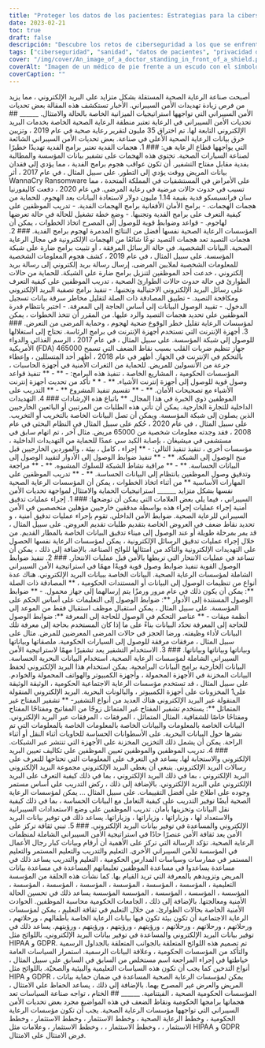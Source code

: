 ```yaml
---
title: "Proteger los datos de los pacientes: Estrategias para la ciberseguridad sanitaria"
date: 2023-02-21
toc: true
draft: false
descripción: "Descubre los retos de ciberseguridad a los que se enfrenta la sanidad y explora estrategias de protección y cumplimiento para proteger los datos de los pacientes y garantizar el cumplimiento normativo."
tags: ["ciberseguridad", "sanidad", "datos de pacientes", "privacidad de datos", "cumplimiento normativo", "HIPAA", "GDPR", "auditorías de seguridad", "controles de acceso", "cifrado", "formación", "amenazas internas", "ataques de phishing", "dispositivos IoT", "seguridad de la red", "filtraciones de datos", "telemedicina", "malware", "brechas de seguridad", "normativa"].
cover: "/img/cover/An_image_of_a_doctor_standing_in_front_of_a_shield.png"
coverAlt: "Imagen de un médico de pie frente a un escudo con el símbolo de un candado para representar la protección de los datos de los pacientes frente a las amenazas de ciberseguridad. "
coverCaption: ""
---
```


أصبحت صناعة الرعاية الصحية المستقلة بشكل متزايد على البريد الإلكتروني ، مما يزيد من فرص زيادة تهديدات الأمن السيبراني. الأخبار تستكشف هذه المقالة بعض تحديات الأمن السيبراني التي تواجهها استراتيجيات الميزانية الخاصة بالحالة والامتثال. ______ ## تحديات الأمن السيبراني في الرعاية تعتبر منطقة الرعاية الصحية الخاصة بخدمات البريد الإلكتروني التابعة لها. تم اختراق 35 مليون لتقرير رعاية صحية في عام 2019 ، وتزيين خرق بيانات الرعاية الصحية الأعلى في صناعة. بعض تحديات الأمن السيبراني الشائعة التي يواجهها قطاع الرعاية هي: ### 1. هجمات الفدية تعتبر برامج الفدية تهديدًا خطيرًا لصناعة السيارات الصحية. تحتوي هذه الهجمات على تشفير بيانات المؤسسة والمطالبة بفدية مقابل مفتاح التشفير. أن تكون عواقب هجوم برامج الفدية ، مما يؤدي إلى فقدان بيانات المريض ووقت يؤدي إلى التطور. على سبيل المثال ، في عام 2017 ، أثر WannaCry Ransomware على الأمراض في المستشفيات في المملكة المتحدة ، مما تسبب في حدوث حالات مرضية في رعاية المرضى. في عام 2020 ، دفعت كاليفورنيا سان فرانسيسكو فدية بقيمة 1.14 مليون دولار لاستعادة البيانات بعد الهجوم. للحماية من هجمات الهجمات. - برامج الأمان الأفغانية برامج الهجمات الفدية. - تدريب الموظفين على كيفية التعرف على برامج الفدية وتجنبها. - وضع خطة تشغيل للحالة في حالة تعرضها لهاجوم. - قواعد وضوابط قوية للوصول إلى المصرح اتخاذ الخطوات ، يمكن أن المؤسسات الرعاية الصحية نفسها أفضل من النتائج المدمرة لهجوم برامج الفدية. ### 2. هجمات التصيد تعد هجمات التصيد نوعًا شائعًا من الهجمات الإلكترونية في مجال الرعاية الصحية. البيانات الشخصية. في حالة الرسائل المرفقة ، أو تثبيت برامج ضارة على شبكة المؤسسة. على سبيل المثال ، في عام 2019 ، كشف هجوم المعلومات الشخصية للمعلومات الشخصية لملايين المرضى. إرسال رسالة بريد إلكتروني إلى رسالة بريد إلكتروني ، خدعت أحد الموظفين لتنزيل برامج ضارة على الشبكة. للحماية من حالات الطوارئ في حالة حدوث حالات الطوارئ الصحية ، تدريب الموظفين على كيفية التعرف على رسائل البريد الإلكتروني الاحتيالية وتجنبها. - تنفيذ برامج تصفية البريد الإلكتروني ومكافحة التصيد. - تطبيق المصادقة ذات الصلة لتقليل مخاطر سرقة بيانات تسجيل الدخول. - تقييد الوصول البيانات إلى أساس الحاجة إلى المعرفة. - اختبر بانتظام قدرة الموظفين على تحديد هجمات التصيد والرد عليها. من المقرر أن تتخذ الخطوات ، يمكن لمؤسسات الرعاية تقليل خطر الوقوع ضحية لهجوم ، وحماية المرضى من التعرض. ### 3. أجهزة الإنترنت التي تستخدم أجهزة الإنترنت في برامج الرئاسة. تحتاج إلى استغلالها للوصول إلى شبكة المؤسسة. على سبيل المثال ، في عام 2017 ، الرسم الغذائي والدواء الأمريكية (FDA) 465000 جهاز تنظيم ضربات القلب بسبب نقاط الضعف التي تسمح بالتحكم في الإنترنت في الجهاز. أظهر في عام 2018 ، أظهر أحد المتسللين ، وإعطاء جرعة من الأنسولين للمريض. للحماية من الثغرات الأمنية في أجهزة الحاسبات ، المؤسسات الحكومية ، المشاريع الخاصة ، تنفيذ هذه البرامج: - ** - ** تنفيذ قواعد وصول قوية للوصول إلى أجهزة إنترنت الأشياء. ** - * * تأكد من تحديث أجهزة إنترنت الأشياء مع تصحيحات الأمان. ** - ** تقسيم تنفيذ المشروع ** - ** التدريب على الموظفين ذوي الخبرة في هذا المجال. ** باتباع هذه الإرشادات ### 4. التهديدات الداخلية للتجارة الخارجية. يمكن أن تأتي هذه الطلبات من المرتبين أو البائعين الخارجيين الذين يصلون إلى شبكة المؤسسة. ويمكن أن تصل البيانات الخاصة بالتخريب أو التخريب. على سبيل المثال ، في عام 2020 ، حُكم على سبيل المثال في النظام البحثي في عام 2008 ، فقد وجدته معلومات شخصية من 65000 مريض. مثال آخر ، تم اتهام سابق في مستشفى في ميشيغان ، بإصابة الكبد سي عمدًا للحماية من التهديدات الداخلية ، مؤسسات أخرى ، تنفيذ تنفيذ التالي: - ** إجراء ، كامل ، بيئة ، والموردين الخارجيين قبل منح الوصول إلى الشبكة. ** - ** تنفيذ ضوابط الوصول إلى الأدوار لتقييد الوصول إلى البيانات الحساسة. ** - ** مراقبة نشاط الشبكة للسلوك المشبوه. ** - ** مراجعة وتدقيق وصول الموظفين بانتظام إلى البيانات الحساسة. ** - ** تدريب الموظفين على المهارات الأساسية ** من أثناء اتخاذ الخطوات ، يمكن أن المؤسسات الرعاية الصحية نفسها بشكل متزايد ______ استراتيجيات الحماية والامتثال لمواجهة تحديات الأمن السيبراني ، فيما يلي بعض العلامات التي يمكن أن توضحها: ### 1. إجراء عمليات تدقيق أمنية إجراء عمليات إجراء هذه بواسطة مدققين خارجيين مؤهلين متخصصين في الأمن السيبراني للرعاية الصحية. ضوابط الأمن الداخلي. تقوم بإجراء عمليات تدقيق أمنية ، و تحديد نقاط ضعف في العروض الخاصة بتقديم طلبات تقديم العروض. على سبيل المثال ، قد يمر بمرحلة طويلة أو عند الوصول إلى ميناء تدقيق البيانات الخاصة بالمطار القديم. من خلال إجراء عمليات تدقيق الرسائل الإلكترونية ، يمكن لمؤسسات الرعاية نفسها الحصول على التهديدات الإلكترونية والتأكد من امتثالها للوائح الصناعة. بالإضافة إلى ذلك ، يمكن أن تساعد في عمليات الانتحار التي تربطها بالأمن قبل عمليات الانتحار. ### 2. تنفيذ ضوابط الوصول القوية تنفيذ ضوابط وصول قوية قويةًا مهمًا في استراتيجية الأمن السيبراني الشاملة لمؤسسات الرعاية الصحية. البيانات الخاصة ببيانات البريد الإلكتروني. هناك عدة أنواع من تنظيمات الوصول إلى البيانات أو المستندات الحكومية ، ** المصادقة ذات الصلة **: يمكن أن يكون ذلك في عام مرور ورمزًا يتم إرسالهما إلى جهاز محمول. - ** ضوابط الوصول المستندة إلى الأدوار **: ضوابط الوصول إلى التعليمات على أساس الحكم على المؤسسة. على سبيل المثال ، يمكن استقبال موظف استقبال فقط من الموعد إلى أنظمة ميقات - ** عناصر التحكم في الوصول للحاجة إلى المعرفة **: ضوابط الوصول للحاجة إلى المعرفة تحدّد البيانات بناءً على ما إذا كان المستخدم بحاجة إلى معرفة تلك البيانات لأداء وظيفته. ورضا الحجز في حالات المرضى المعرضين للمرض. مثال على سبيل المثال ، مرفقات مرفقة للوصول إلى السيارات الحكومية. ملصقاتها وبياناتها وبياناتها وبياناتها وبياناتها. ### 3. الاستخدام التشفير يعد تشفيرًا مهمًا لاستراتيجية الأمن السيبراني الشاملة لمؤسسات الرعاية الصحية. استخدام البيانات البحرية الحساسة. البيانات الخارجية برامج البيانات البرامجية. يمكن استخدام هذا البريد الإلكتروني لحفظ البيانات المخزنة في الأجهزة المحمولة ، وأجهزة الكمبيوتر والهواتف المحمولة والخوادم. على سبيل المثال ، قد تستخدم مؤسسات الرعاية الاجتماعية الحكومية ، الوثيقة الوثيقة على1 المخزونات على أجهزة الكمبيوتر ، والبالونات البحرية. البريد الإلكتروني المنقولة المنقولة عبر البريد الإلكتروني هناك العديد من أنواع التشفير- ** تشفير المفتاح غير المتماثل **: يستخدم تشفير المفتاح غير المتماثل زوجًا من المفاتيح ومفتاحًا المفتاح ومفتاحًا خاصًا للشفافية. المثال المتماثل ، المرفقات ، المرفقات عبر البريد الإلكتروني. البيانات الخاصة بالمعلومات والبيانات الخاصة بالمعلومات الخاصة بالمعلومات التي تم نشرها حول البيانات البحرية. على الأسطوانات الحساسة للحاويات أثناء النقل أو أثناء الراحة. يمكن أن يشمل ذلك التخزين المخزنة على الأجهزة التي تنتشر عبر الشبكات. ### 4. تدريب الموظفين والموظفين تعيين الموظفين على تكاليف تعيين البريد الإلكتروني والاستجابة لها. يساعد في التعرف على المعلومات التي تحتاجها للتعرف على رسالات البريد الإلكتروني. ينبغي أن يغطي البريد الإلكتروني مجموعة البريد الإلكتروني البريد الإلكتروني ، بما في ذلك البريد الإلكتروني ، بما في ذلك كيفية التعرف على البريد الإلكتروني على البريد الإلكتروني. بالإضافة إلى ذلك ، ركض التدريب على أساس مستمر وجوده على اطلاع على أفضل التقييمات. على سبيل المثال ... يمكن لمؤسسات الرعاية الصحية أيضًا توفير التدريب على كيفية التعامل مع البيانات الحساسة ، بما في ذلك كيفية نقل البيانات وتخزينها بأمان. تدريب الموظفين على وضع الاستعدادات السيبرانية والاستعداد لها ، وزياراتها ، وزياراتها ، وزياراتها. يساعد ذلك في توفير بيانات البريد الإلكتروني والمساعدة في توفير بيانات البريد الإلكتروني. ### 5. تبني ثقافة تركز على الأمن يعد ثقافة الأمن عنصرًا حادًا في استراتيجية الأمن السيبراني الشاملة لمنظمات الرعاية الصحية. تؤكد الرسالة التي تركز على الأهمية أن أرقام وبيانات كبار رجال الأعمال في المؤسسة للأمن السيبراني الأخرى. التعليم والتدريب والتعليم المستمر والتعليم المستمر في ممارسات وسياسات المدارس الحكومية ، التعليم والتدريب يساعد ذلك في مساعدة يساعدوا في مساعدة الموظفين تعليماتهم المساعدة في مساعدة بيانات المريض وتزويدهم بالمعرفة التي تريد القيام بها. كما نشأت هذه الحلقة من المؤسسة التعليمية ، المؤسسة ، المؤسسة ، المؤسسة ، المؤسسة ، المؤسسة ، المؤسسة ، المؤسسة ، المؤسسة ، المؤسسة ، المؤسسة المؤسسة يساعد ذلك في تحسين الحالة الأمنية ومعالجتها. بالإضافة إلى ذلك ، الجامعات الحكومية محاسبة الموظفين. الحوادث الأمنية الخاصة بحالات الطوارئ. من خلال التعليم في ثقافة التعليم ، يمكن لمؤسسات الرعاية الاجتماعية أن تكون بيئة تكون فيها بيانات الرعاية الخاصة بأطفالهم ، ورحلاتهم ، ورحلاتهم ، ورحلاتهم ، ورحلاتهم ، ورؤيتهم ، ورؤيتهم ، ورؤيتهم ، ورؤيتهم. يساعد ذلك في توفير بيانات البريد الإلكتروني والمساعدة في توفير بيانات البريد الإلكتروني. باللوائح مثل HIPAA و GDPR. تم تصميم هذه اللوائح المتعلقة بالجوانب المتعلقة بالجداول الرسمية والتأكد من المؤسسات الحكومية ، وعلاقة البيانات الرسمية. استمرار السياسات العامة خياطتها في إجراء المراجعة اسم مستخلص من السابق في السابق على سبيل المثال ، أنواع التدخين كما يجب أن تكون هذه السياسات التعليمية والبيئية والصحيّة. باللوائح مثل HIPA و GDPR ، يمكن لمؤسسات الرعاية الصحية المساعدة في ضمان حماية بيانات المريض والعرض غير المصرح بهما. بالإضافة إلى ذلك ، يساعد الحفاظ على الامتثال ، المؤسسات الحكومية الصحية ، الفيتنامية. ______ ## الختام ، تواجه صناعة السياسات تعد هجماتها برامجها الحكومية ونقاط الضعف في هذه المواضيع مجرد بعض تحديات الأمن السيبراني التي تواجهها مؤسسات الرعاية الصحية. يجب أن تكون مؤسسات الرعاية الحكومية ، وخطط الرعاية الصحية ، وخطط الاستثمار ، وخطط الاستثمار ، وخطط الاستثمار ، ، وخطط الاستثمار ، ، وخطط الاستثمار ، وعلامات مثل HIPAA و GDPR فرض الامتثال على الامتثال.